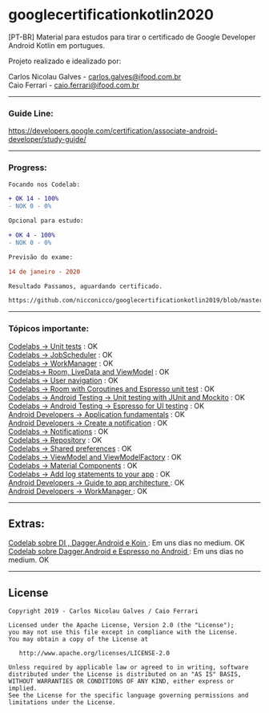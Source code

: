 # googlecertificationkotlin2020
[PT-BR] Material para estudos para tirar o certificado de Google Developer Android Kotlin em portugues.

Projeto realizado e idealizado por:

Carlos Nicolau Galves - carlos.galves@ifood.com.br<br>
Caio Ferrari - caio.ferrari@ifood.com.br

---------------------------------------------------------------------------------------------------------------------------

### Guide Line:

https://developers.google.com/certification/associate-android-developer/study-guide/

---------------------------------------------------------------------------------------------------------------------------

### Progress:

```diff
Focando nos Codelab:

+ OK 14 - 100%
- NOK 0 - 0%

Opcional para estudo:

+ OK 4 - 100%
- NOK 0 - 0%

Previsão do exame:

14 de janeiro - 2020

Resultado Passamos, aguardando certificado.

https://github.com/nicconicco/googlecertificationkotlin2019/blob/master/app/src/main/java/com/noorganization/certification_completed.png


```
---------------------------------------------------------------------------------------------------------------------------

### Tópicos importante:

[Codelabs -> Unit tests](https://codelabs.developers.google.com/codelabs/android-training-unit-tests/index.html#0) : OK\
[Codelabs -> JobScheduler](https://codelabs.developers.google.com/codelabs/android-training-job-scheduler/index.html#0) : OK\
[Codelabs -> WorkManager](https://codelabs.developers.google.com/codelabs/android-workmanager-kt/index.html#11) : OK\
[Codelabs-> Room, LiveData and ViewModel](https://codelabs.developers.google.com/codelabs/android-training-livedata-viewmodel/index.html#0) : OK\
[Codelabs -> User navigation](https://codelabs.developers.google.com/codelabs/android-training-provide-user-navigation/index.html#0) : OK\
[Codelabs -> Room with Coroutines and Espresso unit test](https://codelabs.developers.google.com/codelabs/android-room-with-a-view-kotlin/index.html#15) : OK\
[Codelabs -> Android Testing -> Unit testing with JUnit and Mockito](https://codelabs.developers.google.com/codelabs/android-testing/index.html#0) : OK\
[Codelabs -> Android Testing -> Espresso for UI testing](https://codelabs.developers.google.com/codelabs/android-training-espresso-for-ui-testing/index.html#0) : OK\
[Android Developers -> Application fundamentals](https://developer.android.com/guide/components/fundamentals) : OK\
[Android Developers -> Create a notification](https://developer.android.com/training/notify-user/build-notification) : OK\
[Codelabs -> Notifications](https://codelabs.developers.google.com/codelabs/android-training-notifications/index.html#0) : OK\
[Codelabs -> Repository](https://codelabs.developers.google.com/codelabs/kotlin-android-training-repository/#0) : OK\
[Codelabs -> Shared preferences](https://codelabs.developers.google.com/codelabs/android-training-shared-preferences/index.html#0) : OK\
[Codelabs -> ViewModel and ViewModelFactory](https://codelabs.developers.google.com/codelabs/kotlin-android-training-view-model/index.html#0) : OK\
[Codelabs -> Material Components](https://codelabs.developers.google.com/codelabs/mdc-101-kotlin/index.html#0) : OK\
[Codelabs -> Add log statements to your app](https://codelabs.developers.google.com/codelabs/android-training-hello-world/index.html#7) : OK\
[Android Developers -> Guide to app architecture ](https://developer.android.com/jetpack/docs/guide#recommended-app-arch) : OK\
[Android Developers -> WorkManager ](https://codelabs.developers.google.com/codelabs/kotlin-android-training-work-manager/#5) : OK 

---

## Extras:

[Codelab sobre DI , Dagger.Android e Koin ](https://github.com/nicconicco/googlecertificationkotlin2019/tree/master/app/src/main/java/com/noorganization/googlecertificationkotlin/extra_code_lab_injection) : Em uns dias no medium. OK\
[Codelab sobre Dagger.Android e Espresso no Android ](https://github.com/nicconicco/googlecertificationkotlin2019/tree/master/app/src/androidTest/java/com/noorganization/googlecertificationkotlin/dagger) : Em uns dias no medium. OK


---------------------------------------------------------------------------------------------------------------------------

## License

```
Copyright 2019 - Carlos Nicolau Galves / Caio Ferrari

Licensed under the Apache License, Version 2.0 (the "License");
you may not use this file except in compliance with the License.
You may obtain a copy of the License at

   http://www.apache.org/licenses/LICENSE-2.0

Unless required by applicable law or agreed to in writing, software
distributed under the License is distributed on an "AS IS" BASIS,
WITHOUT WARRANTIES OR CONDITIONS OF ANY KIND, either express or implied.
See the License for the specific language governing permissions and
limitations under the License.

```


